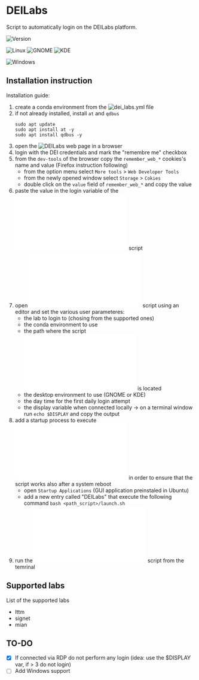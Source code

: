 # DEILabs
Script to automatically login on the DEILabs platform. 

![Version](https://img.shields.io/badge/Version-1.1.0-informational?style=flat)

![Linux](https://img.shields.io/badge/Linux-partially%20supported-yellow?style=flat&logo=ubuntu)
![GNOME](https://img.shields.io/badge/GNOME-supported-success?style=flat&logo=gnome)
![KDE](https://img.shields.io/badge/KDE-supported-success?style=flat&logo=kde)

![Windows](https://img.shields.io/badge/Windows-not%20supported-critical?style=flat&logo=windows)

## Installation instruction
Installation guide:
1) create a conda environment from the ![dei_labs.yml](data/dei_labs.yml) file
2) if not already installed, install `at` and `qdbus`
   ```
   sudo apt update
   sudo apt install at -y
   sudo apt install qdbus -y
   ```
3) open the ![DEILabs](https://deilabs.dei.unipd.it/) web page in a browser
4) login with the DEI credentials and mark the "remembre me" checkbox
5) from the `dev-tools` of the browser copy the `remember_web_*` cookies's name and value (Firefox instruction following)
   - from the option menu select `More tools` > `Web Developer Tools`
   - from the newly opened window select `Storage` > `Cokies`
   - double click on the `value` field of `remember_web_*` and copy the value
6) paste the value in the login variable of the ![deilabs-no-choice.py](deilabs-no-choice.py) script
7) open ![launch.sh](launch.sh) script using an editor and set the various user parameteres:
   - the lab to login to (chosing from the supported ones)
   - the conda environment to use
   - the path where the script ![launch.sh](launch.sh) is located
   - the desktop environment to use (GNOME or KDE)
   - the day time for the first daily login attempt
   - the display variable when connected locally -> on a terminal window run `echo $DISPLAY` and copy the output
8) add a startup process to execute ![launch.sh](launch.sh) in order to ensure that the script works also after a system reboot
   - open `Startup Applications` (GUI application preinstaled in Ubuntu)
   - add a new entry called "DEILabs" that execute the following command `bash <path_script>/launch.sh`
10) run the ![launch.sh](launch.sh) script from the temrinal


## Supported labs
List of the supported labs
* lttm
* signet
* mian


## TO-DO
- [x] If connected via RDP do not perform any login (idea: use the $DISPLAY var, if > 3 do not login)
- [ ] Add Windows support 
